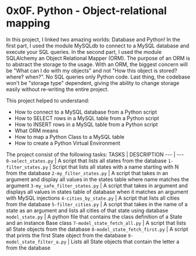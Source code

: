 # 0x0F. Python - Object-relational mapping

In this project, I linked two amazing worlds: Database and Python!
In the first part, I used the module MySQLdb to connect to a MySQL database and execute your SQL queries. In the second part, I used the module SQLAlchemy an Object Relational Mapper (ORM).
The purpose of an ORM is to abstract the storage to the usage. With an ORM, the biggest concern will be "What can I do with my objects" and not "How this object is stored? where? when?". No SQL queries only Python code. Last thing, the codebase won't be "storage type" dependent, giving the ability to change storage easily without re-writing the entire project.

This project helped to understand:
- How to connect to a MySQL database from a Python script
- How to SELECT rows in a MySQL table from a Python script
- How to INSERT rows in a MySQL table from a Python script
- What ORM means
- How to map a Python Class to a MySQL table
- How to create a Python Virtual Environment

The project consist of the following tasks:
TASKS | DESCRIPTION
--- | ---
`0-select_states.py` | A script that lists all states from the database
`1-filter_states.py` | Script that lists all states with a name starting with N from the database
`2-my_filter_states.py` | A script that takes in an argument and display all values in the states table where name matches the argument
`3-my_safe_filter_states.py` | A script that takes in argument and displays all values in states table of database when it matches an argument with MySQL injections
`4-cities_by_state.py` | A script that lists all cities from the database
`5-filter_cities.py` | A script that takes in the name of a state as an argument and lists all cities of that state using database
`model_state.py` | A python file that contains the class definition of a State and an instance Base class
`7-model_state_fetch_all.py` | A script that lists all State objects from the database
`8-model_state_fetch_first.py` | A script that prints the first State object from the database
`9-model_state_filter_a.py` | Lists all State objects that contain the letter a from the database
